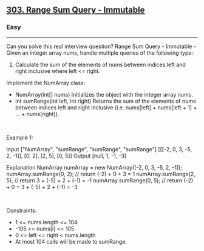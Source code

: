 <h2><a href="https://leetcode.com/problems/range-sum-query-immutable/">303. Range Sum Query - Immutable</a></h2><h3>Easy</h3><hr>Can you solve this real interview question? Range Sum Query - Immutable - Given an integer array nums, handle multiple queries of the following type:

 1. Calculate the sum of the elements of nums between indices left and right inclusive where left <= right.

Implement the NumArray class:

 * NumArray(int[] nums) Initializes the object with the integer array nums.
 * int sumRange(int left, int right) Returns the sum of the elements of nums between indices left and right inclusive (i.e. nums[left] + nums[left + 1] + ... + nums[right]).

 

Example 1:


Input
["NumArray", "sumRange", "sumRange", "sumRange"]
[[[-2, 0, 3, -5, 2, -1]], [0, 2], [2, 5], [0, 5]]
Output
[null, 1, -1, -3]

Explanation
NumArray numArray = new NumArray([-2, 0, 3, -5, 2, -1]);
numArray.sumRange(0, 2); // return (-2) + 0 + 3 = 1
numArray.sumRange(2, 5); // return 3 + (-5) + 2 + (-1) = -1
numArray.sumRange(0, 5); // return (-2) + 0 + 3 + (-5) + 2 + (-1) = -3


 

Constraints:

 * 1 <= nums.length <= 104
 * -105 <= nums[i] <= 105
 * 0 <= left <= right < nums.length
 * At most 104 calls will be made to sumRange.